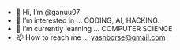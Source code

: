 - 👋 Hi, I’m @ganuu07
- 👀 I’m interested in ... CODING, AI, HACKING.
- 🌱 I’m currently learning ... COMPUTER SCIENCE
- 📫 How to reach me ... yashborse@gmail.com

<!---
ganuu07/ganuu07 is a ✨ special ✨ repository because its `README.md` (this file) appears on your GitHub profile.
You can click the Preview link to take a look at your changes.
--->
